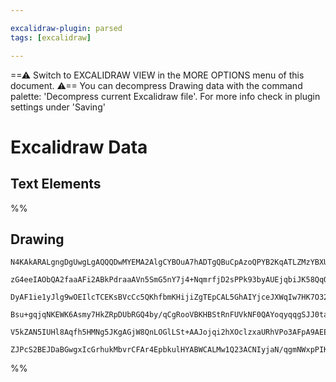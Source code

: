 ```yaml
---

excalidraw-plugin: parsed
tags: [excalidraw]

---
```

==⚠  Switch to EXCALIDRAW VIEW in the MORE OPTIONS menu of this document. ⚠== You can decompress Drawing data with the command palette: 'Decompress current Excalidraw file'. For more info check in plugin settings under 'Saving'


# Excalidraw Data

## Text Elements
%%
## Drawing
```compressed-json
N4KAkARALgngDgUwgLgAQQQDwMYEMA2AlgCYBOuA7hADTgQBuCpAzoQPYB2KqATLZMzYBXUtiRoIACyhQ4zZAHoFAc0JRJQgEYA6bGwC2CgF7N6hbEcK4OCtptbErHALRY8RMpWdx8Q1TdIEfARcZgRmBShcZQUebQBGAGYEmjoghH0EDihmbgBtcDBQMBKIEm4INjYAZQBOAHl9AHYAQUwAM2rmAHVmOAAZFuqABUwAVVSSyFhECsDsKI5lYMnS

zG4eeIAObQA2faaAFi2ABkPdraaAVn5SmG5nY7j4+NqmrfjD2sPPk93byAUEjqbiJK58QqQSQIQjKaQbE5xfb7K67L4/Q5/CFTCDWZbiVAnAEQZhQUhsADWCAAwmx8GxSBUAMTxBCs1mrSCaXDYCnKclCDjEWn0xkSMnWPq4QLZTkQdqEfD4aqwFYSQQeOWk8lU7rAyQbYnaykIFUwNXoDXlYkCuEccK5NDxYlsOA8tT3J0nImQiD84RwACSxEdq

DyAF1ie1yJlg9wOEIlcTCEKsBVcCc5QKhfbmKHijiZgTEpCAL5GhAIYjceJXWqIw7HK7O32MFjsLhoC7EtusTgAOU4Ym4uxOW1qux4W12TWTzAAIukoFXuO0CGFiZphEKAKLBTLZUMJpO+oRwYi4ZfVp3XHjN0c8I7g4lEDgU+OJ/Avti8ldoNf4GEhSluAkZ0LgcBwCql4EgW0DQpkFQXqQ763AwhAIBQABCPJ8tmwp0gyzLtCRpGrBA2AiDKUC

Bsu+gqjqNKEWK6Asmy7HkZRpDUbRGQ4by/qCgRooVBKHBStRnFUVkNF0QAYoqyqqgSJJ0tahQUdJ2S8fRZImnqxAgmg2KQFxPF0QxJpmhaqmamhZkyTpABKwh2g6Nb2VpskZPUbrYB6Nbep53GOfJnBQHJuD6IqnqoDcGkOdpYXZNUhBGASPA+qUiXefoAAqWBQC0RDKJ26DBO0UBSSFSUZNBpBFdxbAUNCuDXqgx5fglXk6TuQotE1LUhO1uKDd

V5kZAN5IUHl8Aqfh5HMNg5JKgAGjW8QnLOGlLSt+AAJojqi2hXOclzxaURhVPo3AFpA9AEEIBLxMBwUTfoLlCbmoYQAtaH8iQqXpQi/2kIDy5wNwF2QADxAALJsMQCB9bgmjBO1AEbhpsMikRaB3RAWF0iNpDKNyAAUmyzrw8TU1T1CEidACUcpOQgyiJtKcxk7glOJESvD8wzPBC4zVws693U1VAllUr5UAdken5odGUUIGzqZg0st2+lkqPo9w

ZJPcS2BEJDaBGwgxIcGrhukMbvrCFAr4EpbkulHYABWCALMw1Q23ACNIyjaN/qgmNWxpPIK4weVVPgOuFnNFRhMECwdnKlGkgYs2zGgnXfr+GPrpHOLRgY1TpOnnCriXL6hEV6ex/HH5KsB4DlnQCrBPmIGlkAA=
```
%%